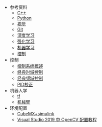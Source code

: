 * 参考资料
  * [C++](reference/C++.md)
  * [Python](reference/python.md)
  * [视觉](reference/vision.md)
  * [Git](reference/Git.md)
  * [深度学习](reference/deeping-learning.md)
  * [强化学习](reference/reinforcement-learning.md)
  * [机器学习](reference/machine-learning.md)
  * [控制](reference/control.md)
* 控制
  * [控制系统概述](control/overview.md)
  * [经典时域控制](control/time-domain-control.md)
  * [经典频域控制](control/frequency-domain-control.md)
  * [PID校正](control/pid-correction.md)
* 机器人学
  * [tf](robotics/tf.md)
  * [机械臂](robotics/robotic_arm.md)
* 环境配置
  * [CubeMX+simulink](environment-configure/CubeMX+simulink.md)
  * [Visual Studio 2019 中 OpenCV 配置教程](environment-configure/Windows-OpenCV-Environment.md)


